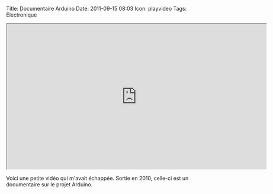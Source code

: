 Title: Documentaire Arduino
Date: 2011-09-15 08:03
Icon: playvideo
Tags: Electronique


<iframe src="https://player.vimeo.com/video/18539129" width="700" height="393" allowFullScreen></iframe>


Voici une petite vidéo qui m'avait échappée. Sortie en 2010, celle-ci
est un documentaire sur le projet Arduino.
